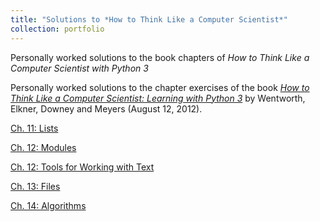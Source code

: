 ```yaml
---
title: "Solutions to *How to Think Like a Computer Scientist*"
collection: portfolio
---
```


Personally worked solutions to the book chapters of *How to Think Like a Computer Scientist with Python 3*

Personally worked solutions to the chapter exercises of the book [*How to Think Like a Computer Scientist: Learning with Python 3*](http://openbookproject.net/thinkcs/python/english3e/) by Wentworth, Elkner, Downey and Meyers (August 12, 2012).

[Ch. 11: Lists](https://gzhelev2020.github.io/files/ch.11.pdf)

[Ch. 12: Modules](https://gzhelev2020.github.io/files/ch.12.pdf)

[Ch. 12: Tools for Working with Text](https://gzhelev2020.github.io/files/ch.12b.pdf)

[Ch. 13: Files](https://gzhelev2020.github.io/files/ch.13.pdf)

[Ch. 14: Algorithms](https://gzhelev2020.github.io/files/ch.14.pdf)

